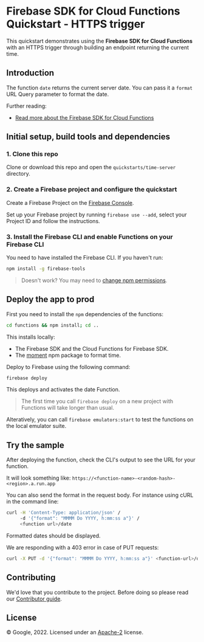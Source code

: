 # Firebase SDK for Cloud Functions Quickstart - HTTPS trigger

This quickstart demonstrates using the **Firebase SDK for Cloud Functions** with an HTTPS trigger through building an endpoint returning the current time.


## Introduction

The function `date` returns the current server date. You can pass it a `format` URL Query parameter to format the date.

Further reading:

 - [Read more about the Firebase SDK for Cloud Functions](https://firebase.google.com/docs/functions)


## Initial setup, build tools and dependencies

### 1. Clone this repo

Clone or download this repo and open the `quickstarts/time-server` directory.


### 2. Create a Firebase project and configure the quickstart

Create a Firebase Project on the [Firebase Console](https://console.firebase.google.com).

Set up your Firebase project by running `firebase use --add`, select your Project ID and follow the instructions.


### 3. Install the Firebase CLI and enable Functions on your Firebase CLI

You need to have installed the Firebase CLI. If you haven't run:

```bash
npm install -g firebase-tools
```

> Doesn't work? You may need to [change npm permissions](https://docs.npmjs.com/getting-started/fixing-npm-permissions).


## Deploy the app to prod

First you need to install the `npm` dependencies of the functions:

```bash
cd functions && npm install; cd ..
```

This installs locally:
 - The Firebase SDK and the Cloud Functions for Firebase SDK.
 - The [moment](https://www.npmjs.com/package/moment) npm package to format time.

Deploy to Firebase using the following command:

```bash
firebase deploy
```

This deploys and activates the date Function.

> The first time you call `firebase deploy` on a new project with Functions will take longer than usual.


Alteratively, you can call `firebase emulators:start` to test the functions on the local emulator suite.


## Try the sample

After deploying the function, check the CLI's output to see the URL for your function.

It will look something like: `https://<function-name>-<random-hash>-<region>.a.run.app`

You can also send the format in the request body. For instance using cURL in the command line:

```bash
curl -H 'Content-Type: application/json' /
     -d '{"format": "MMMM Do YYYY, h:mm:ss a"}' /
     <function url>/date
```
Formatted dates should be displayed.

We are responding with a 403 error in case of PUT requests:

```bash
curl -X PUT -d '{"format": "MMMM Do YYYY, h:mm:ss a"}' <function-url>/date
```


## Contributing

We'd love that you contribute to the project. Before doing so please read our [Contributor guide](../../CONTRIBUTING.md).


## License

© Google, 2022. Licensed under an [Apache-2](../../../LICENSE) license.
